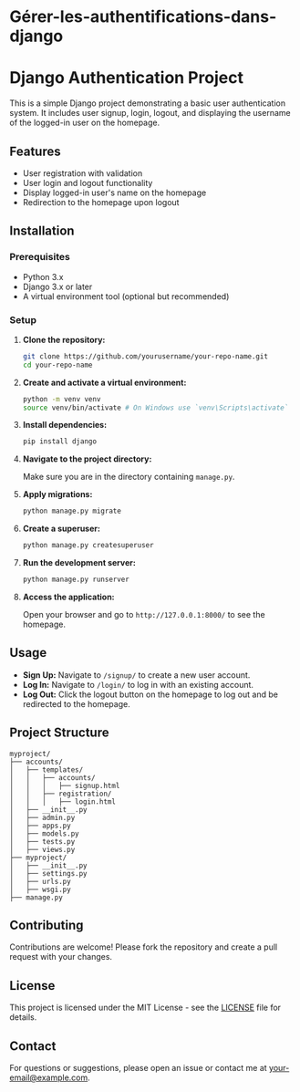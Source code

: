 # Gérer-les-authentifications-dans-django
# Django Authentication Project

This is a simple Django project demonstrating a basic user authentication system. It includes user signup, login, logout, and displaying the username of the logged-in user on the homepage.

## Features

- User registration with validation
- User login and logout functionality
- Display logged-in user's name on the homepage
- Redirection to the homepage upon logout

## Installation

### Prerequisites

- Python 3.x
- Django 3.x or later
- A virtual environment tool (optional but recommended)

### Setup

1. **Clone the repository:**

   ```bash
   git clone https://github.com/yourusername/your-repo-name.git
   cd your-repo-name
   ```

2. **Create and activate a virtual environment:**

   ```bash
   python -m venv venv
   source venv/bin/activate # On Windows use `venv\Scripts\activate`
   ```

3. **Install dependencies:**

   ```bash
   pip install django
   ```

4. **Navigate to the project directory:**

   Make sure you are in the directory containing `manage.py`.

5. **Apply migrations:**

   ```bash
   python manage.py migrate
   ```

6. **Create a superuser:**

   ```bash
   python manage.py createsuperuser
   ```

7. **Run the development server:**

   ```bash
   python manage.py runserver
   ```

8. **Access the application:**

   Open your browser and go to `http://127.0.0.1:8000/` to see the homepage.

## Usage

- **Sign Up:** Navigate to `/signup/` to create a new user account.
- **Log In:** Navigate to `/login/` to log in with an existing account.
- **Log Out:** Click the logout button on the homepage to log out and be redirected to the homepage.

## Project Structure

```
myproject/
├── accounts/
│   ├── templates/
│   │   ├── accounts/
│   │   │   ├── signup.html
│   │   ├── registration/
│   │   │   ├── login.html
│   ├── __init__.py
│   ├── admin.py
│   ├── apps.py
│   ├── models.py
│   ├── tests.py
│   ├── views.py
├── myproject/
│   ├── __init__.py
│   ├── settings.py
│   ├── urls.py
│   ├── wsgi.py
├── manage.py
```

## Contributing

Contributions are welcome! Please fork the repository and create a pull request with your changes.

## License

This project is licensed under the MIT License - see the [LICENSE](LICENSE) file for details.

## Contact

For questions or suggestions, please open an issue or contact me at [your-email@example.com](mailto:your-email@example.com).


